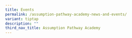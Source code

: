 ```yaml
---
title: Events
permalink: /assumption-pathway-academy-news-and-events/
variant: tiptap
description: ""
third_nav_title: Assumption Pathway Academy
---
```

